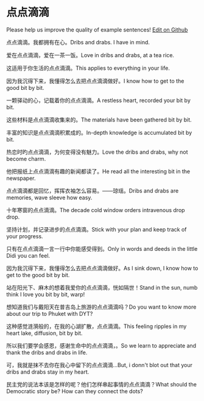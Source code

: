 # 点点滴滴

Please help us improve the quality of example sentences! [Edit on Github](https://github.com/jiyushe/jiyu-example-sentence-source/blob/main/chinese/diandiandidi.md)

<p><span class="chinese">点点滴滴。我都拥有在心。</span><span class="english">Dribs and drabs. I have in mind.</span></p>

<p><span class="chinese">爱在点点滴滴，爱在一茶一饭。</span><span class="english">Love in dribs and drabs, at a tea rice.</span></p>

<p><span class="chinese">这适用于你生活的点点滴滴。</span><span class="english">This applies to everything in your life.</span></p>

<p><span class="chinese">因为我沉得下来，我懂得怎么去把点点滴滴做好。</span><span class="english">I know how to get to the good bit by bit.</span></p>

<p><span class="chinese">一颗驿动的心，记载着你的点点滴滴。</span><span class="english">A restless heart, recorded your bit by bit.</span></p>

<p><span class="chinese">这些材料是点点滴滴收集来的。</span><span class="english">The materials have been gathered bit by bit.</span></p>

<p><span class="chinese">丰富的知识是点点滴滴积累成的。</span><span class="english">In-depth knowledge is accumulated bit by bit.</span></p>

<p><span class="chinese">热恋时旳点点滴滴，为何变得没有魅力。</span><span class="english">Love the dribs and drabs, why not become charm.</span></p>

<p><span class="chinese">他把报纸上点点滴滴有趣的新闻都读了。</span><span class="english">He read all the interesting bit in the newspaper.</span></p>

<p><span class="chinese">点点滴滴都是回忆，挥挥衣袖怎么容易。——琼瑶。</span><span class="english">Dribs and drabs are memories, wave sleeve how easy.</span></p>

<p><span class="chinese">十年寒窗的点点滴滴。</span><span class="english">The decade cold window orders intravenous drop drop.</span></p>

<p><span class="chinese">坚持计划，并记录进步的点点滴滴。</span><span class="english">Stick with your plan and keep track of your progress.</span></p>

<p><span class="chinese">只有在点点滴滴一言一行中你能感受得到。</span><span class="english">Only in words and deeds in the little Didi you can feel.</span></p>

<p><span class="chinese">因为我沉得下来，我懂得怎么去把点点滴滴做好。</span><span class="english">As I sink down, I know how to get to the good bit by bit.</span></p>

<p><span class="chinese">站在阳光下、麻木的想着我爱你的点点滴滴，恍如隔世！</span><span class="english">Stand in the sun, numb think I love you bit by bit, warp!</span></p>

<p><span class="chinese">想知道我们与戴阳天在普吉岛上旅游的点点滴滴吗？</span><span class="english">Do you want to know more about our trip to Phuket with DYT?</span></p>

<p><span class="chinese">这种感觉涟漪般的，在我的心湖扩散，点点滴滴。</span><span class="english">This feeling ripples in my heart lake, diffusion, bit by bit.</span></p>

<p><span class="chinese">所以我们要学会感恩，感谢生命中的点点滴滴，。</span><span class="english">So we learn to appreciate and thank the dribs and drabs in life.</span></p>

<p><span class="chinese">可，我就是抹不去你在我心中留下的点点滴滴…</span><span class="english">But, i donn't blot out that your dribs and drabs stay in my heart.</span></p>

<p><span class="chinese">民主党的说法本该是怎样的呢？他们怎样串起事情的点点滴滴？</span><span class="english">What should the Democratic story be? How can they connect the dots?</span></p>

